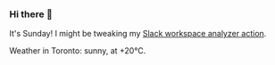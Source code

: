 ### Hi there :wave:

It's Sunday! I might be tweaking my [Slack workspace analyzer action](https://github.com/bewuethr/slack-analyzer).

Weather in Toronto: sunny, at +20°C.
